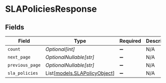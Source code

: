 # SLAPoliciesResponse


## Fields

| Field                                                        | Type                                                         | Required                                                     | Description                                                  |
| ------------------------------------------------------------ | ------------------------------------------------------------ | ------------------------------------------------------------ | ------------------------------------------------------------ |
| `count`                                                      | *Optional[int]*                                              | :heavy_minus_sign:                                           | N/A                                                          |
| `next_page`                                                  | *OptionalNullable[str]*                                      | :heavy_minus_sign:                                           | N/A                                                          |
| `previous_page`                                              | *OptionalNullable[str]*                                      | :heavy_minus_sign:                                           | N/A                                                          |
| `sla_policies`                                               | List[[models.SLAPolicyObject](../models/slapolicyobject.md)] | :heavy_minus_sign:                                           | N/A                                                          |